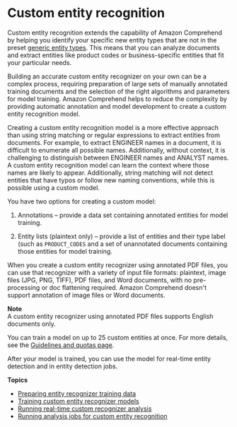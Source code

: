 # Custom entity recognition<a name="custom-entity-recognition"></a>

Custom entity recognition extends the capability of Amazon Comprehend by helping you identify your specific new entity types that are not in the preset [generic entity types](https://docs.aws.amazon.com/comprehend/latest/dg/how-entities.html)\. This means that you can analyze documents and extract entities like product codes or business\-specific entities that fit your particular needs\.

Building an accurate custom entity recognizer on your own can be a complex process, requiring preparation of large sets of manually annotated training documents and the selection of the right algorithms and parameters for model training\. Amazon Comprehend helps to reduce the complexity by providing automatic annotation and model development to create a custom entity recognition model\.

Creating a custom entity recognition model is a more effective approach than using string matching or regular expressions to extract entities from documents\. For example, to extract ENGINEER names in a document, it is difficult to enumerate all possible names\. Additionally, without context, it is challenging to distinguish between ENGINEER names and ANALYST names\. A custom entity recognition model can learn the context where those names are likely to appear\. Additionally, string matching will not detect entities that have typos or follow new naming conventions, while this is possible using a custom model\. 

You have two options for creating a custom model: 

1. Annotations – provide a data set containing annotated entities for model training\. 

1. Entity lists \(plaintext only\) – provide a list of entities and their type label \(such as `PRODUCT_CODES` and a set of unannotated documents containing those entities for model training\.

When you create a custom entity recognizer using annotated PDF files, you can use that recognizer with a variety of input file formats: plaintext, image files \(JPG, PNG, TIFF\), PDF files, and Word documents, with no pre\-processing or doc flattening required\. Amazon Comprehend doesn't support annotation of image files or Word documents\.

**Note**  
A custom entity recognizer using annotated PDF files supports English documents only\.

You can train a model on up to 25 custom entities at once\. For more details, see the [Guidelines and quotas page](https://docs.aws.amazon.com/comprehend/latest/dg/guidelines-and-limits.html)\.

After your model is trained, you can use the model for real\-time entity detection and in entity detection jobs\. 

**Topics**
+ [Preparing entity recognizer training data](prep-training-data-cer.md)
+ [Training custom entity recognizer models](training-recognizers.md)
+ [Running real\-time custom recognizer analysis](running-cer-sync.md)
+ [Running analysis jobs for custom entity recognition](detecting-cer.md)